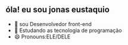 ## óla! eu sou jonas eustaquio 

- 🔭 sou Desenvolvedor front-end
- 🌱 Estudando as tecnologia de programação
- 😄 Pronouns:ELE/DELE


